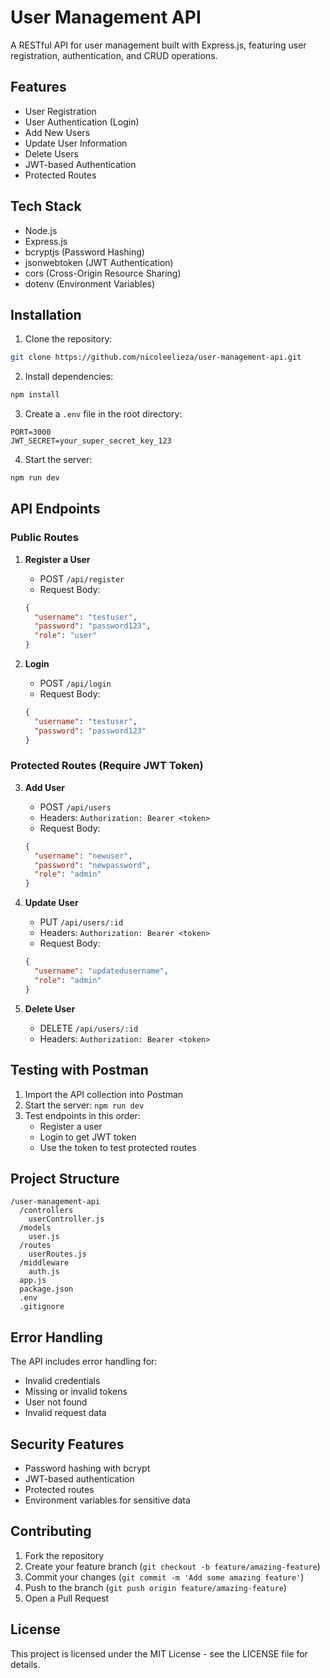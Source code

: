 # User Management API

A RESTful API for user management built with Express.js, featuring user registration, authentication, and CRUD operations.

## Features

- User Registration
- User Authentication (Login)
- Add New Users
- Update User Information
- Delete Users
- JWT-based Authentication
- Protected Routes

## Tech Stack

- Node.js
- Express.js
- bcryptjs (Password Hashing)
- jsonwebtoken (JWT Authentication)
- cors (Cross-Origin Resource Sharing)
- dotenv (Environment Variables)

## Installation

1. Clone the repository:
```bash
git clone https://github.com/nicoleelieza/user-management-api.git
```

2. Install dependencies:
```bash
npm install
```

3. Create a `.env` file in the root directory:
```
PORT=3000
JWT_SECRET=your_super_secret_key_123
```

4. Start the server:
```bash
npm run dev
```

## API Endpoints

### Public Routes

1. **Register a User**
   - POST `/api/register`
   - Request Body:
   ```json
   {
     "username": "testuser",
     "password": "password123",
     "role": "user"
   }
   ```

2. **Login**
   - POST `/api/login`
   - Request Body:
   ```json
   {
     "username": "testuser",
     "password": "password123"
   }
   ```

### Protected Routes (Require JWT Token)

3. **Add User**
   - POST `/api/users`
   - Headers: `Authorization: Bearer <token>`
   - Request Body:
   ```json
   {
     "username": "newuser",
     "password": "newpassword",
     "role": "admin"
   }
   ```

4. **Update User**
   - PUT `/api/users/:id`
   - Headers: `Authorization: Bearer <token>`
   - Request Body:
   ```json
   {
     "username": "updatedusername",
     "role": "admin"
   }
   ```

5. **Delete User**
   - DELETE `/api/users/:id`
   - Headers: `Authorization: Bearer <token>`

## Testing with Postman

1. Import the API collection into Postman
2. Start the server: `npm run dev`
3. Test endpoints in this order:
   - Register a user
   - Login to get JWT token
   - Use the token to test protected routes

## Project Structure

```
/user-management-api
  /controllers
    userController.js
  /models
    user.js
  /routes
    userRoutes.js
  /middleware
    auth.js
  app.js
  package.json
  .env
  .gitignore
```

## Error Handling

The API includes error handling for:
- Invalid credentials
- Missing or invalid tokens
- User not found
- Invalid request data

## Security Features

- Password hashing with bcrypt
- JWT-based authentication
- Protected routes
- Environment variables for sensitive data

## Contributing

1. Fork the repository
2. Create your feature branch (`git checkout -b feature/amazing-feature`)
3. Commit your changes (`git commit -m 'Add some amazing feature'`)
4. Push to the branch (`git push origin feature/amazing-feature`)
5. Open a Pull Request

## License

This project is licensed under the MIT License - see the LICENSE file for details.